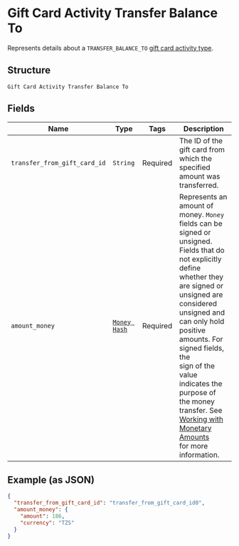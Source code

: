 
# Gift Card Activity Transfer Balance To

Represents details about a `TRANSFER_BALANCE_TO` [gift card activity type](../../doc/models/gift-card-activity-type.md).

## Structure

`Gift Card Activity Transfer Balance To`

## Fields

| Name | Type | Tags | Description |
|  --- | --- | --- | --- |
| `transfer_from_gift_card_id` | `String` | Required | The ID of the gift card from which the specified amount was transferred. |
| `amount_money` | [`Money Hash`](../../doc/models/money.md) | Required | Represents an amount of money. `Money` fields can be signed or unsigned.<br>Fields that do not explicitly define whether they are signed or unsigned are<br>considered unsigned and can only hold positive amounts. For signed fields, the<br>sign of the value indicates the purpose of the money transfer. See<br>[Working with Monetary Amounts](https://developer.squareup.com/docs/build-basics/working-with-monetary-amounts)<br>for more information. |

## Example (as JSON)

```json
{
  "transfer_from_gift_card_id": "transfer_from_gift_card_id0",
  "amount_money": {
    "amount": 186,
    "currency": "TZS"
  }
}
```

